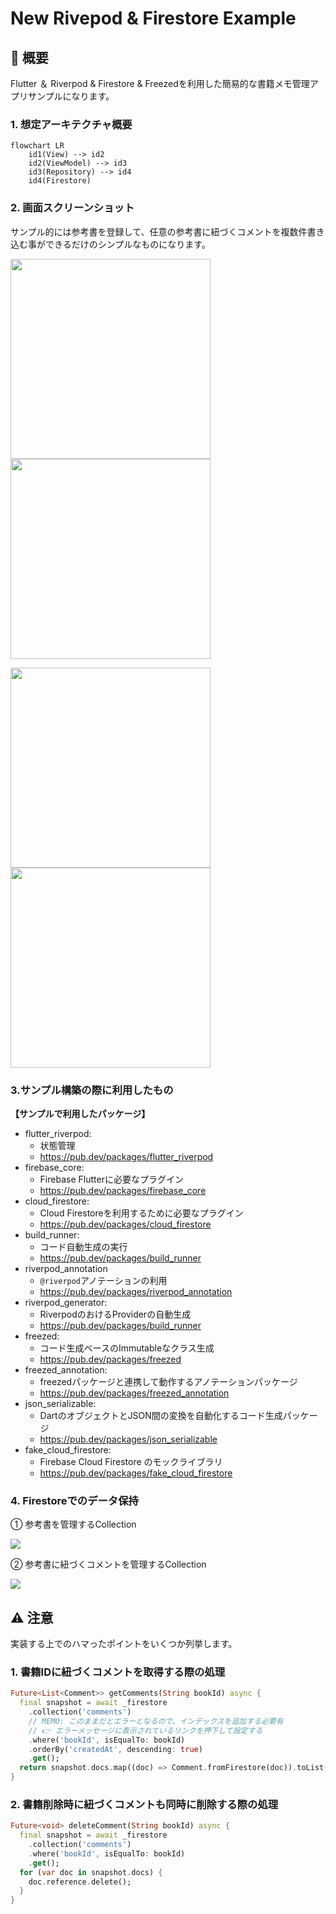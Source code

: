 # New Rivepod & Firestore Example

## 📄 概要

Flutter ＆ Riverpod & Firestore & Freezedを利用した簡易的な書籍メモ管理アプリサンプルになります。

### 1. 想定アーキテクチャ概要

```mermaid
flowchart LR
    id1(View) --> id2
    id2(ViewModel) --> id3
    id3(Repository) --> id4
    id4(Firestore)
```

### 2. 画面スクリーンショット

サンプル的には参考書を登録して、任意の参考書に紐づくコメントを複数件書き込む事ができるだけのシンプルなものになります。

<img src="./images/example_capture1.png" width="320"> <img src="./images/example_capture2.png" width="320">

<img src="./images/example_capture3.png" width="320"> <img src="./images/example_capture4.png" width="320">

### 3.サンプル構築の際に利用したもの

__【サンプルで利用したパッケージ】__

- flutter_riverpod:
    - 状態管理
    - https://pub.dev/packages/flutter_riverpod
- firebase_core:
    - Firebase Flutterに必要なプラグイン
    - https://pub.dev/packages/firebase_core
- cloud_firestore:
    - Cloud Firestoreを利用するために必要なプラグイン
    - https://pub.dev/packages/cloud_firestore
- build_runner:
    - コード自動生成の実行
    - https://pub.dev/packages/build_runner
- riverpod_annotation
    - `@riverpod`アノテーションの利用
    - https://pub.dev/packages/riverpod_annotation
- riverpod_generator:
    - RiverpodのおけるProviderの自動生成
    - https://pub.dev/packages/build_runner
- freezed:
    - コード生成ベースのImmutableなクラス生成
    - https://pub.dev/packages/freezed
- freezed_annotation:
    - freezedパッケージと連携して動作するアノテーションパッケージ
    - https://pub.dev/packages/freezed_annotation
- json_serializable:
    - DartのオブジェクトとJSON間の変換を自動化するコード生成パッケージ
    - https://pub.dev/packages/json_serializable
- fake_cloud_firestore:
    - Firebase Cloud Firestore のモックライブラリ
    - https://pub.dev/packages/fake_cloud_firestore

### 4. Firestoreでのデータ保持

① 参考書を管理するCollection

<img src="./images/firestore_database1.png"> 

② 参考書に紐づくコメントを管理するCollection

<img src="./images/firestore_database2.png">

## ⚠️ 注意

実装する上でのハマったポイントをいくつか列挙します。

### 1. 書籍IDに紐づくコメントを取得する際の処理

```dart
Future<List<Comment>> getComments(String bookId) async {
  final snapshot = await _firestore
    .collection('comments')
    // MEMO: このままだとエラーとなるので、インデックスを追加する必要有
    // 👉 エラーメッセージに表示されているリンクを押下して設定する
    .where('bookId', isEqualTo: bookId)
    .orderBy('createdAt', descending: true)
    .get();
  return snapshot.docs.map((doc) => Comment.fromFirestore(doc)).toList();
}
```

### 2. 書籍削除時に紐づくコメントも同時に削除する際の処理

```dart
Future<void> deleteComment(String bookId) async {
  final snapshot = await _firestore
    .collection('comments')
    .where('bookId', isEqualTo: bookId)
    .get();
  for (var doc in snapshot.docs) {
    doc.reference.delete();
  }
}
```
